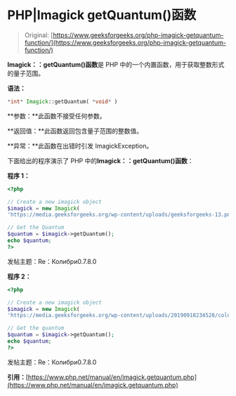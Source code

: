 # PHP|Imagick getQuantum()函数

> Original: [https://www.geeksforgeeks.org/php-imagick-getquantum-function/](https://www.geeksforgeeks.org/php-imagick-getquantum-function/)

**Imagick：：getQuantum()函数**是 PHP 中的一个内置函数，用于获取整数形式的量子范围。

**语法：**

```php
*int* Imagick::getQuantum( *void* )
```

**参数：**此函数不接受任何参数。

**返回值：**此函数返回包含量子范围的整数值。

**异常：**此函数在出错时引发 ImagickException。

下面给出的程序演示了 PHP 中的**Imagick：：getQuantum()函数**：

**程序 1：**

```php
<?php

// Create a new imagick object
$imagick = new Imagick(
'https://media.geeksforgeeks.org/wp-content/uploads/geeksforgeeks-13.png');

// Get the Quantum
$quantum = $imagick->getQuantum();
echo $quantum;
?>
```

发帖主题：Re：Колибри0.7.8.0

**程序 2：**

```php
<?php

// Create a new imagick object
$imagick = new Imagick(
'https://media.geeksforgeeks.org/wp-content/uploads/20190918234528/colorize1.png');

// Get the quantum
$quantum = $imagick->getQuantum();
echo $quantum;
?>
```

发帖主题：Re：Колибри0.7.8.0

**引用：**[https://www.php.net/manual/en/imagick.getquantum.php](https://www.php.net/manual/en/imagick.getquantum.php)
